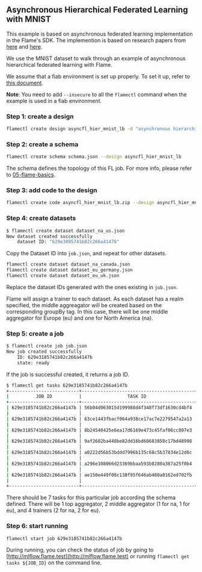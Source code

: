 ## Asynchronous Hierarchical Federated Learning with MNIST

This example is based on asynchronous federated learning implementation in the Flame's SDK. The implemention is based on research papers from [here](https://arxiv.org/pdf/2106.06639.pdf) and [here](https://arxiv.org/pdf/2111.04877.pdf).

We use the MNIST dataset to walk through an example of asynchronous hierarchical federated learning with Flame.

We assume that a fiab environment is set up properly. To set it up, refer to [this document](../../docs/03-fiab.md).


**Note**: You need to add `--insecure` to all the `flamectl` command when the example is used in a fiab environment.

### Step 1: create a design

```bash
flamectl create design asyncfl_hier_mnist_lb -d "asynchronous hierarchical FL mnist example"
```

### Step 2: create a schema 

```bash
flamectl create schema schema.json --design asyncfl_hier_mnist_lb
```

The schema defines the topology of this FL job. For more info, please refer to [05-flame-basics](05-flame-basics.md).

### Step 3: add code to the design

```bash
flamectl create code asyncfl_hier_mnist_lb.zip --design asyncfl_hier_mnist_lb
```

### Step 4: create datasets

```bash
$ flamectl create dataset dataset_na_us.json
New dataset created successfully
	dataset ID: "629e3095741b82c266a41478"
```

Copy the Dataset ID into `job.json`, and repeat for other datasets.

```bash
flamectl create dataset dataset_na_canada.json
flamectl create dataset dataset_eu_germany.json
flamectl create dataset dataset_eu_uk.json
```

Replace the dataset IDs generated with the ones existing in `job.json`.

Flame will assign a trainer to each dataset. As each dataset has a realm specified, the middle aggreagator will be created based on the corresponding groupBy tag. In this case, there will be one middle aggregator for Europe (eu) and one for North America (na).

### Step 5: create a job

```bash
$ flamectl create job job.json
New job created successfully
	ID: 629e3185741b82c266a4147b
	state: ready
```

If the job is successful created, it returns a job ID.

```bash
$ flamectl get tasks 629e3185741b82c266a4147b
+--------------------------+------------------------------------------+--------+-------+--------------------------------+
|          JOB ID          |                 TASK ID                  |  TYPE  | STATE |           TIMESTAMP            |
+--------------------------+------------------------------------------+--------+-------+--------------------------------+
| 629e3185741b82c266a4147b | 56b04d963015d199988d4f348f73df1630cd4bf4 | system | ready | 2022-06-06 16:55:33.197 +0000  |
|                          |                                          |        |       | UTC                            |
| 629e3185741b82c266a4147b | 63ce1443fbacf064a938ce17ac7e2279547a2a13 | system | ready | 2022-06-06 16:55:33.203 +0000  |
|                          |                                          |        |       | UTC                            |
| 629e3185741b82c266a4147b | 8b24540425e6ea17d6169e473c45faf06cc807e3 | system | ready | 2022-06-06 16:55:33.21 +0000   |
|                          |                                          |        |       | UTC                            |
| 629e3185741b82c266a4147b | 9af2682ba448be82dd16bd60683858c17bd48998 | system | ready | 2022-06-06 16:55:33.206 +0000  |
|                          |                                          |        |       | UTC                            |
| 629e3185741b82c266a4147b | a0222d56b53bddd7996b135c68c5b37834e12d6c | system | ready | 2022-06-06 16:55:33.213 +0000  |
|                          |                                          |        |       | UTC                            |
| 629e3185741b82c266a4147b | a296e108066d23369bbaa593b8280a387a25f0b4 | system | ready | 2022-06-06 16:55:33.215 +0000  |
|                          |                                          |        |       | UTC                            |
| 629e3185741b82c266a4147b | ae150e449f08c138f95f646ab480a8162ed702fb | system | ready | 2022-06-06 16:55:33.218 +0000  |
|                          |                                          |        |       | UTC                            |
+--------------------------+------------------------------------------+--------+-------+--------------------------------+
```
There should be 7 tasks for this particular job according the schema defined. There will be 1 top aggregator, 2 middle aggregator (1 for na, 1 for eu), and 4 trainers (2 for na, 2 for eu).

### Step 6: start running

```bash
flamectl start job 629e3185741b82c266a4147b
```

During running, you can check the status of job by going to [http://mlflow.flame.test](http://mlflow.flame.test) or running `flamectl get tasks ${JOB_ID}` on the command line.


